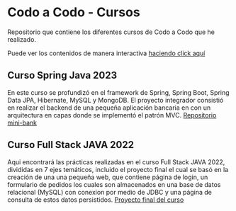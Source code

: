 # Codo a Codo - Cursos

Repositorio que contiene los diferentes cursos de Codo a Codo que he realizado.

Puede ver los contenidos de manera interactiva [haciendo click aquí](https://nachoj12.github.io/CodoACodo/)

## Curso Spring Java 2023

En este curso se profundizó en el framework de Spring, Spring Boot, Spring Data JPA, Hibernate, MySQL y MongoDB.
El proyecto integrador consistió en realizar el backend de una pequeña aplicación bancaria en con un arquitectura en capas donde se implementó el patrón MVC.
[Repositorio mini-bank](https://github.com/NachoJ12/CodoACodo/tree/main/spring-java-2023/projects/mini-bank)

## Curso Full Stack JAVA 2022

Aqui encontrará las prácticas realizadas en el curso Full Stack JAVA 2022, divididas en 7 ejes temáticos, incluido el proyecto final el cual se basó en la creación de una una pequeña web, que contiene página de login, un formulario de pedidos los cuales son almacenados en una base de datos relacional (MySQL) con conexion por medio de JDBC y una página de consulta de estos datos persistidos.
[Proyecto final del curso](https://github.com/NachoJ12/CodoACodo/tree/main/fullstack-java-2022/themes/proyecto_final_cac2022)
